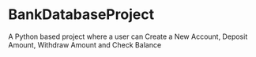 # BankDatabaseProject
A Python based project where a user can Create a New Account, Deposit Amount, Withdraw Amount and Check Balance
